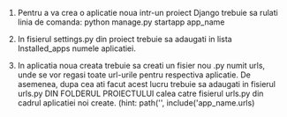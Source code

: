 1. Pentru a va crea o aplicatie noua intr-un proiect Django trebuie sa rulati linia de comanda:
python manage.py startapp app_name

2. In fisierul settings.py din proiect trebuie sa adaugati in lista Installed_apps numele aplicatiei.

3. In aplicatia noua creata trebuie sa creati un fisier nou .py numit urls, unde se vor regasi toate url-urile pentru
respectiva aplicatie. De asemenea, dupa cea ati facut acest lucru trebuie sa adaugati in fisierul urls.py DIN FOLDERUL
PROIECTULUI calea catre fisierul urls.py din cadrul aplicatiei noi create. (hint: path('', include('app_name.urls)